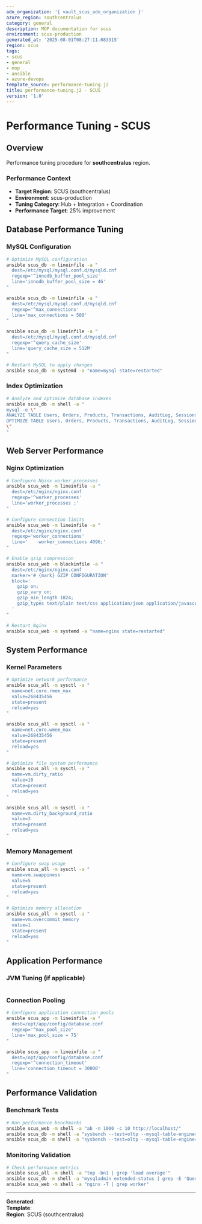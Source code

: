 ```yaml
---
ado_organization: '{ vault_scus_ado_organization }'
azure_region: southcentralus
category: general
description: MOP documentation for scus
environment: scus-production
generated_at: '2025-08-01T08:27:11.083315'
region: scus
tags:
- scus
- general
- mop
- ansible
- azure-devops
template_source: performance-tuning.j2
title: performance-tuning.j2 - SCUS
version: '1.0'
---
```



# Performance Tuning - SCUS

## Overview

Performance tuning procedure for **southcentralus** region.

### Performance Context

- **Target Region**: SCUS (southcentralus)
- **Environment**: scus-production
- **Tuning Category**: Hub + Integration + Coordination
- **Performance Target**: 25% improvement

## Database Performance Tuning

### MySQL Configuration
```bash
# Optimize MySQL configuration
ansible scus_db -m lineinfile -a "
  dest=/etc/mysql/mysql.conf.d/mysqld.cnf
  regexp='^innodb_buffer_pool_size'
  line='innodb_buffer_pool_size = 4G'
"

ansible scus_db -m lineinfile -a "
  dest=/etc/mysql/mysql.conf.d/mysqld.cnf
  regexp='^max_connections'
  line='max_connections = 500'
"

ansible scus_db -m lineinfile -a "
  dest=/etc/mysql/mysql.conf.d/mysqld.cnf
  regexp='^query_cache_size'
  line='query_cache_size = 512M'
"

# Restart MySQL to apply changes
ansible scus_db -m systemd -a "name=mysql state=restarted"
```

### Index Optimization
```bash
# Analyze and optimize database indexes
ansible scus_db -m shell -a "
mysql -e \"
ANALYZE TABLE Users, Orders, Products, Transactions, AuditLog, Sessions, CrossRegionSync, HubCoordination;
OPTIMIZE TABLE Users, Orders, Products, Transactions, AuditLog, Sessions, CrossRegionSync, HubCoordination;
\"
"
```

## Web Server Performance

### Nginx Optimization
```bash
# Configure Nginx worker processes
ansible scus_web -m lineinfile -a "
  dest=/etc/nginx/nginx.conf
  regexp='^worker_processes'
  line='worker_processes ;'
"

# Configure connection limits
ansible scus_web -m lineinfile -a "
  dest=/etc/nginx/nginx.conf
  regexp='worker_connections'
  line='    worker_connections 4096;'
"

# Enable gzip compression
ansible scus_web -m blockinfile -a "
  dest=/etc/nginx/nginx.conf
  marker='# {mark} GZIP CONFIGURATION'
  block='
    gzip on;
    gzip_vary on;
    gzip_min_length 1024;
    gzip_types text/plain text/css application/json application/javascript;
  '
"

# Restart Nginx
ansible scus_web -m systemd -a "name=nginx state=restarted"
```

## System Performance

### Kernel Parameters
```bash
# Optimize network performance
ansible scus_all -m sysctl -a "
  name=net.core.rmem_max
  value=268435456
  state=present
  reload=yes
"

ansible scus_all -m sysctl -a "
  name=net.core.wmem_max
  value=268435456
  state=present
  reload=yes
"

# Optimize file system performance
ansible scus_all -m sysctl -a "
  name=vm.dirty_ratio
  value=10
  state=present
  reload=yes
"

ansible scus_all -m sysctl -a "
  name=vm.dirty_background_ratio
  value=3
  state=present
  reload=yes
"
```

### Memory Management
```bash
# Configure swap usage
ansible scus_all -m sysctl -a "
  name=vm.swappiness
  value=5
  state=present
  reload=yes
"

# Optimize memory allocation
ansible scus_all -m sysctl -a "
  name=vm.overcommit_memory
  value=1
  state=present
  reload=yes
"
```

## Application Performance

### JVM Tuning (if applicable)
```bash
```

### Connection Pooling
```bash
# Configure application connection pools
ansible scus_app -m lineinfile -a "
  dest=/opt/app/config/database.conf
  regexp='^max_pool_size'
  line='max_pool_size = 75'
"

ansible scus_app -m lineinfile -a "
  dest=/opt/app/config/database.conf
  regexp='^connection_timeout'
  line='connection_timeout = 30000'
"
```

## Performance Validation

### Benchmark Tests
```bash
# Run performance benchmarks
ansible scus_web -m shell -a "ab -n 1000 -c 10 http://localhost/"
ansible scus_db -m shell -a "sysbench --test=oltp --mysql-table-engine=innodb prepare"
ansible scus_db -m shell -a "sysbench --test=oltp --mysql-table-engine=innodb run"
```

### Monitoring Validation
```bash
# Check performance metrics
ansible scus_all -m shell -a "top -bn1 | grep 'load average'"
ansible scus_db -m shell -a "mysqladmin extended-status | grep -E 'Queries|Connections'"
ansible scus_web -m shell -a "nginx -T | grep worker"
```

---

**Generated**:   
**Template**:   
**Region**: SCUS (southcentralus)
